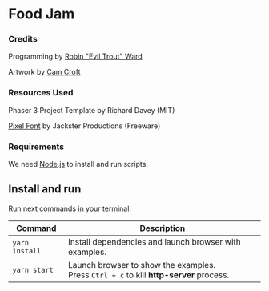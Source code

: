 # Food Jam

### Credits

Programming by [Robin "Evil Trout" Ward](https://eviltrout.com/)

Artwork by [Cam Croft](https://www.instagram.com/croftworks/)

### Resources Used

Phaser 3 Project Template by Richard Davey (MIT)

[Pixel Font](http://www.fontspace.com/jackster-productions/pokemon-gb)  by Jackster Productions (Freeware)

### Requirements

We need [Node.js](https://nodejs.org) to install and run scripts.

## Install and run

Run next commands in your terminal:

| Command | Description |
|---------|-------------|
| `yarn install` | Install dependencies and launch browser with examples.|
| `yarn start` | Launch browser to show the examples. <br> Press `Ctrl + c` to kill **http-server** process. |
